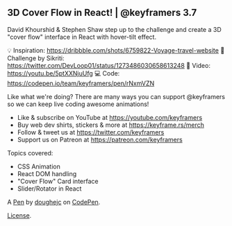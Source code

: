 3D Cover Flow in React! | @keyframers 3.7
-----------------------------------------
David Khourshid & Stephen Shaw step up to the challenge and create a 3D "cover flow" interface in React with hover-tilt effect.

💡 Inspiration: https://dribbble.com/shots/6759822-Voyage-travel-website
🥊  Challenge by Sikriti: https://twitter.com/DevLoop01/status/1273486030658613248
🎥  Video: https://youtu.be/5ptXXNjuUfg
💻  Code: https://codepen.io/team/keyframers/pen/rNxmVZN

Like what we're doing? There are many ways you can support @keyframers so we can keep live coding awesome animations!

* Like & subscribe on YouTube at https://youtube.com/keyframers
* Buy web dev shirts, stickers & more at https://keyframe.rs/merch
* Follow & tweet us at https://twitter.com/keyframers
* Support us on Patreon at https://patreon.com/keyframers 

Topics covered:

* CSS Animation
* React DOM handling
* "Cover Flow" Card interface
* Slider/Rotator in React

A [Pen](https://codepen.io/doughejc/pen/rNKBBaV) by [doughejc](https://codepen.io/doughejc) on [CodePen](https://codepen.io).

[License](https://codepen.io/license/pen/rNKBBaV).